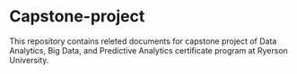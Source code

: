 # Capstone-project

This repository contains releted documents for capstone project of Data Analytics, Big Data, and Predictive Analytics certificate program at Ryerson University.
